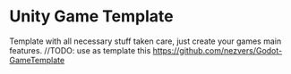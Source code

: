 # Unity Game Template
Template with all necessary stuff taken care, just create your games main features.
//TODO: use as template this https://github.com/nezvers/Godot-GameTemplate
